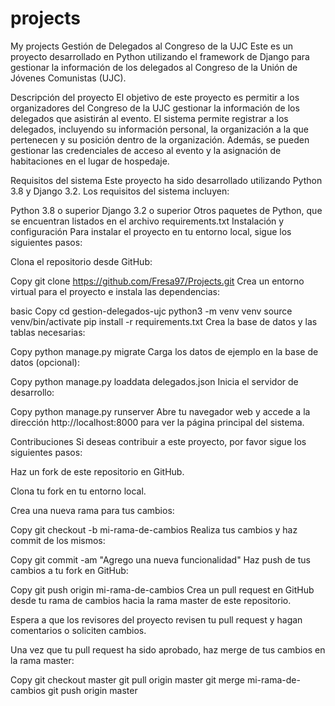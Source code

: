 # projects
My projects
Gestión de Delegados al Congreso de la UJC
Este es un proyecto desarrollado en Python utilizando el framework de Django para gestionar la información de los delegados al Congreso de la Unión de Jóvenes Comunistas (UJC).

Descripción del proyecto
El objetivo de este proyecto es permitir a los organizadores del Congreso de la UJC gestionar la información de los delegados que asistirán al evento. El sistema permite registrar a los delegados, incluyendo su información personal, la organización a la que pertenecen y su posición dentro de la organización. Además, se pueden gestionar las credenciales de acceso al evento y la asignación de habitaciones en el lugar de hospedaje.

Requisitos del sistema
Este proyecto ha sido desarrollado utilizando Python 3.8 y Django 3.2. Los requisitos del sistema incluyen:

Python 3.8 o superior
Django 3.2 o superior
Otros paquetes de Python, que se encuentran listados en el archivo requirements.txt
Instalación y configuración
Para instalar el proyecto en tu entorno local, sigue los siguientes pasos:

Clona el repositorio desde GitHub:

Copy
git clone https://github.com/Fresa97/Projects.git
Crea un entorno virtual para el proyecto e instala las dependencias:

basic
Copy
cd gestion-delegados-ujc
python3 -m venv venv
source venv/bin/activate
pip install -r requirements.txt
Crea la base de datos y las tablas necesarias:

Copy
python manage.py migrate
Carga los datos de ejemplo en la base de datos (opcional):

Copy
python manage.py loaddata delegados.json
Inicia el servidor de desarrollo:

Copy
python manage.py runserver
Abre tu navegador web y accede a la dirección http://localhost:8000 para ver la página principal del sistema.

Contribuciones
Si deseas contribuir a este proyecto, por favor sigue los siguientes pasos:

Haz un fork de este repositorio en GitHub.

Clona tu fork en tu entorno local.

Crea una nueva rama para tus cambios:

Copy
git checkout -b mi-rama-de-cambios
Realiza tus cambios y haz commit de los mismos:

Copy
git commit -am "Agrego una nueva funcionalidad"
Haz push de tus cambios a tu fork en GitHub:

Copy
git push origin mi-rama-de-cambios
Crea un pull request en GitHub desde tu rama de cambios hacia la rama master de este repositorio.

Espera a que los revisores del proyecto revisen tu pull request y hagan comentarios o soliciten cambios.

Una vez que tu pull request ha sido aprobado, haz merge de tus cambios en la rama master:

Copy
git checkout master
git pull origin master
git merge mi-rama-de-cambios
git push origin master
